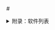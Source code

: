 #<details>
#<summary>附录：软件列表</summary>
附录：软件列表

|模块/功能|软件名称|版本|网址 |
|---|---|---|--- |
|镜像|singularity|3.7.0|https://singularity.lbl.gov |
|过滤|SOAPnuke|v2.2.1|https://github.com/BGI-flexlab/SOAPnuke |
|比对|BWA|v0.7.17|http://bio-bwa.sourceforge.net/|
|比对|samtools|1.3|http://www.htslib.org/|
|去重|GATK MarkDuplicates|v4.1.4.1|https://gatk.broadinstitute.org/hc/en-us|
|BQSR|GATK BaseRecalibrator|v4.1.4.1|https://gatk.broadinstitute.org/hc/en-us/articles/360037593511-BaseRecalibrator|
|GatherBQSRReports|GATK GatherBQSRReports|v4.1.4.1|https://gatk.broadinstitute.org/hc/en-us/articles/360056968612-GatherBQSRReports|
|BQSR|GATK ApplyBQSR|v4.1.4.1|https://gatk.broadinstitute.org/hc/en-us/articles/360037225212-ApplyBQSR|
|生成GVCF|GATK HaplotypeCaller|v4.1.4.1|https://gatk.broadinstitute.org/hc/en-us/articles/360037225632-HaplotypeCaller|
|筛选变异|GATK SelectVariants|v4.1.4.1|https://gatk.broadinstitute.org/hc/en-us/articles/360037225432-SelectVariants|
|WGS SNP/InDel过滤|GATK VariantRecalibrator|v4.1.4.1|https://gatk.broadinstitute.org/hc/en-us/articles/360037594511-VariantRecalibrator|
|WES SNP/InDel过滤|GATK VariantFiltration|v4.1.4.1|https://gatk.broadinstitute.org/hc/en-us/articles/360037226192-VariantFiltration|
|SV检测|BreakDancer|v1.4.5|http://breakdancer.sourceforge.net/|
|CNV检测|CNVnator|v0.4.1|https://github.com/abyzovlab/CNVnator|
|WES CNV检测|HMZDelFinder|-|https://github.com/BCM-Lupskilab/HMZDelFinder|
|SNP/InDel注释|annodb|v3.3.1|-|
|offtarget|cas-offinder|v3.0.0|https://github.com/snugel/cas-offinder|
|rdresearch|DeNovoGear|1.1.1|https://github.com/ultimatesource/denovogear|
|rdresearch|bcftools|1.9|http://samtools.github.io/bcftools/bcftools.html|
|片段突变注释|Ensembl VEP|release 103|http://asia.ensembl.org/info/docs/tools/vep/index.html|
|样品污染检测|GATK GetPileupSummaries|v4.1.4.1|https://gatk.broadinstitute.org/hc/en-us/articles/360037593451-GetPileupSummaries|
|样品污染检测|GATK CalculateContamination|v4.1.4.1|https://gatk.broadinstitute.org/hc/en-us/articles/360037225192-CalculateContamination|
|样品污染检测|GATK CollectSequencingArtifactMetrics|v4.1.4.1|https://gatk.broadinstitute.org/hc/en-us/articles/360037592531-CollectSequencingArtifactMetrics-Picard-|
|PON构建|GATK CreateSomaticPanelOfNormals|v4.1.4.1|https://gatk.broadinstitute.org/hc/en-us/articles/360037227652-CreateSomaticPanelOfNormals-BETA-|
|somatic SNV/InDel检测|GATK Mutect2|v4.1.4.1|https://gatk.broadinstitute.org/hc/en-us/articles/360037593851-Mutect2|
|somatic SNV/InDel检测|GATK FilterMutectCalls|v4.1.4.1|https://gatk.broadinstitute.org/hc/en-us/articles/360037225412-FilterMutectCalls|
|somatic SNV/InDel检测|GATK FilterByOrientationBias|v4.1.4.1|https://gatk.broadinstitute.org/hc/en-us/articles/360037225932-FilterByOrientationBias-EXPERIMENTAL-|
|somatic SNV/InDel注释|GATK Funcotator|v1.6|https://gatk.broadinstitute.org/hc/en-us/articles/360037224432-Funcotator|
|somatic CNV检测|FACETS|0.5.14|https://github.com/mskcc/facets https://github.com/dariober/cnv_facets|
|somatic SV检测|Manta|1.6.0|https://github.com/Illumina/manta|
|易感基因筛查|inhouse program|-|-|
|驱动基因预测与克隆分析|maftools|1.4.28|https://github.com/PoisonAlien/maftools|
|药物靶点注释|inhouse program|-|-|
|高频突变分析|genome MuSiC|0.4|http://gmt.genome.wustl.edu/packages/genome-music/index.html|
|样品同源性检测|bam-matcher|-|https://github.com/edawson/bam-matcher|
|超突变样品分类|MSIsensor|v0.6|https://github.com/ding-lab/msisensor|
|杂合性缺失分析|aCNViewer|v2.2|https://github.com/FJD-CEPH/aCNViewer|
|突变频谱与突变特征分析|deconstructSigs|1.8.0|https://www.rdocumentation.org/packages/deconstructSigs/versions/1.8.0|
|分子分型|GISTIC|v2.0.23|https://software.broadinstitute.org/cancer/cga/gistic|
|分子分型|ConsensusClusterPlus|1.50.0|http://bioconductor.org/packages/devel/bioc/html/ConsensusClusterPlus.html|
|新抗原预测|polysolver|v4|https://software.broadinstitute.org/cancer/cga/polysolver|
|新抗原预测|NetMHCpan|4.1b|http://www.cbs.dtu.dk/services/NetMHCpan/|
</details>
